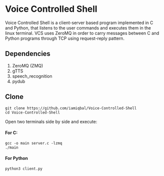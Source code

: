 # Voice Controlled Shell

Voice Controlled Shell is a client-server based program implemented in C and Python, that listens to the user commands and executes them in the linux terminal. VCS uses ZeroMQ in order to carry messages between C and Python programs through TCP using request-reply pattern.

## Dependencies
1. ZeroMQ (ZMQ)
2. gTTS
3. speech_recognition
4. pydub

## Clone
```
git clone https://github.com/iamiqbal/Voice-Controlled-Shell
cd Voice-Controlled-Shell

```

Open two terminals side by side and execute:
#### For C:
```
gcc -o main server.c -lzmq
./main
```
#### For Python
```
python3 client.py
```
